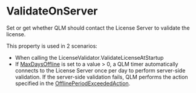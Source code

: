 # ValidateOnServer

Set or get whether QLM should contact the License Server to validate the license.

This property is used in 2 scenarios:

* When calling the LicenseValidator.ValidateLicenseAtStartup
* If [MaxDaysOffline](https://support.soraco.co/hc/en-us/search/click?data=BAh7CjoHaWRsKwjOHuLGGgA6CXR5cGVJIgxhcnRpY2xlBjoGRVQ6CHVybEkiPi9oYy9lbi11cy9hcnRpY2xlcy8xMTUwMDU4NTc0ODYtUWxtTGljZW5zZS1NYXhEYXlzT2ZmbGluZQY7B1Q6DnNlYXJjaF9pZEkiKTYwN2E0ZTg5LTQwMzYtNDMyZS1hZDVjLTk5OTI3YjQ5NGQ1ZAY7B0Y6CXJhbmtpBg%3D%3D--2c01feba53fceeb6a605ed3897688defccb3b0ca) is set to a value > 0, a QLM timer automatically connects to the License Server once per day to perform server-side validation. If the server-side validation fails, QLM performs the action specified in the [OfflinePeriodExceededAction](https://support.soraco.co/hc/en-us/search/click?data=BAh7CjoHaWRsKwhGH%2BLGGgA6CXR5cGVJIgxhcnRpY2xlBjoGRVQ6CHVybEkiZWh0dHBzOi8vc3VwcG9ydC5zb3JhY28uY28vaGMvZW4tdXMvYXJ0aWNsZXMvMTE1MDA1ODU3NjA2LVFsbUxpY2Vuc2UtT2ZmbGluZVBlcmlvZEV4Y2VlZGVkQWN0aW9uLQY7B1Q6DnNlYXJjaF9pZEkiKTNlOGRiNGM2LTMzNTYtNGEzOS1hNGMzLTNkZWY0ODQwYzgwMgY7B0Y6CXJhbmtpBg%3D%3D--0c02c543ca55572bc9063572dba0c58506f8e306).&#x20;
